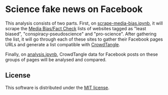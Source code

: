 # Science fake news on Facebook

This analysis consists of two parts. First, on [scrape-media-bias.ipynb](scrape-media-bias.ipynb), it will scrape the [Media Bias/Fact Check](https://mediabiasfactcheck.com/) lists of websites tagged as "least biased", "conspiracy-pseudoscience" and "pro-science". After gathering the list, it will go through each of these sites to gather their Facebook pages URLs and generate a list compatible with [CrowdTangle](https://www.crowdtangle.com/).

Finally, on [analysis.ipynb](analysis.ipynb), CrowdTangle data for Facebook posts on these groups of pages will be analysed and compared.

## License

This software is distributed under the [MIT license](LICENSE).